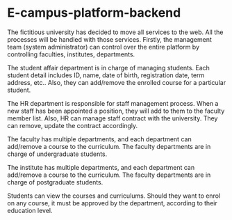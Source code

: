 # E-campus-platform-backend

The fictitious university has decided to move all services to the web. All the processes will be handled with those services. Firstly, the management team (system administrator) can control over the entire platform by controlling faculties, institutes, departments.  
 
The student affair department is in charge of managing students. Each student detail includes ID, name, date of birth, registration date, term address, etc.. Also, they can add/remove the enrolled course for a particular student.
 
The HR department is responsible for staff management process.  When a new staff has been appointed a position, they will add to them to the faculty member list.   Also, HR can manage staff contract with the university. They can remove, update the contract accordingly.
 
The faculty has multiple departments, and each department can add/remove a course to the curriculum.  The faculty departments are in charge of undergraduate students.
 
The institute has multiple departments, and each department can add/remove a course to the curriculum. The faculty departments are in charge of postgraduate students.
 
Students can view the courses and curriculums. Should they want to enrol on any course, it must be approved by the department, according to their education level.
